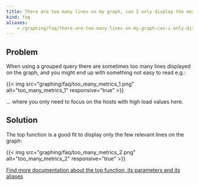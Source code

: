 ```yaml
---
title: There are too many lines on my graph, can I only display the most important ones?
kind: faq
aliases:
    - /graphing/faq/there-are-too-many-lines-on-my-graph-can-i-only-display-the-most-important-ones
---
```


## Problem

When using a grouped query there are sometimes too many lines displayed on the graph, and you might end up with something not easy to read e.g.:

{{< img src="graphing/faq/too_many_metrics_1.png" alt="too_many_metrics_1" responsive="true" >}}

... where you only need to focus on the hosts with high load values here.

## Solution

The top function is a good fit to display only the few relevant lines on the graph:

{{< img src="graphing/faq/too_many_metrics_2.png" alt="too_many_metrics_2" responsive="true" >}}

[Find more documentation about the top function, its parameters and its aliases][1]

[1]: /graphing/miscellaneous/functions
